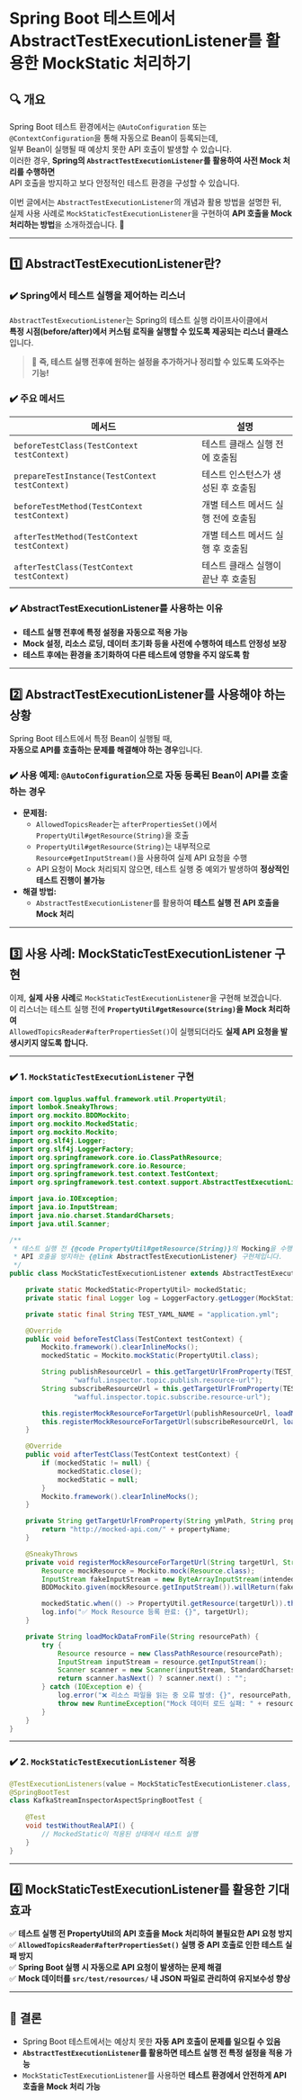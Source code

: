 # **Spring Boot 테스트에서 AbstractTestExecutionListener를 활용한 MockStatic 처리하기**

## **🔍 개요**
Spring Boot 테스트 환경에서는 `@AutoConfiguration` 또는 `@ContextConfiguration`을 통해 자동으로 Bean이 등록되는데,  
일부 Bean이 실행될 때 예상치 못한 API 호출이 발생할 수 있습니다.  
이러한 경우, **Spring의 `AbstractTestExecutionListener`를 활용하여 사전 Mock 처리를 수행하면**  
API 호출을 방지하고 보다 안정적인 테스트 환경을 구성할 수 있습니다.

이번 글에서는 `AbstractTestExecutionListener`의 개념과 활용 방법을 설명한 뒤,  
실제 사용 사례로 `MockStaticTestExecutionListener`을 구현하여 **API 호출을 Mock 처리하는 방법**을 소개하겠습니다. 🚀

---

## **1️⃣ AbstractTestExecutionListener란?**
### **✔️ Spring에서 테스트 실행을 제어하는 리스너**
`AbstractTestExecutionListener`는 Spring의 테스트 실행 라이프사이클에서  
**특정 시점(before/after)에서 커스텀 로직을 실행할 수 있도록 제공되는 리스너 클래스**입니다.

> 📌 **즉, 테스트 실행 전후에 원하는 설정을 추가하거나 정리할 수 있도록 도와주는 기능!**  

### **✔️ 주요 메서드**
| 메서드 | 설명 |
|--------|------|
| `beforeTestClass(TestContext testContext)` | 테스트 클래스 실행 전에 호출됨 |
| `prepareTestInstance(TestContext testContext)` | 테스트 인스턴스가 생성된 후 호출됨 |
| `beforeTestMethod(TestContext testContext)` | 개별 테스트 메서드 실행 전에 호출됨 |
| `afterTestMethod(TestContext testContext)` | 개별 테스트 메서드 실행 후 호출됨 |
| `afterTestClass(TestContext testContext)` | 테스트 클래스 실행이 끝난 후 호출됨 |

### **✔️ AbstractTestExecutionListener를 사용하는 이유**
- **테스트 실행 전후에 특정 설정을 자동으로 적용 가능**  
- **Mock 설정, 리소스 로딩, 데이터 초기화 등을 사전에 수행하여 테스트 안정성 보장**  
- **테스트 후에는 환경을 초기화하여 다른 테스트에 영향을 주지 않도록 함**  

---

## **2️⃣ AbstractTestExecutionListener를 사용해야 하는 상황**
Spring Boot 테스트에서 특정 Bean이 실행될 때,  
**자동으로 API를 호출하는 문제를 해결해야 하는 경우**입니다.

### **✔️ 사용 예제: `@AutoConfiguration`으로 자동 등록된 Bean이 API를 호출하는 경우**
- **문제점:**  
  - `AllowedTopicsReader`는 `afterPropertiesSet()`에서 `PropertyUtil#getResource(String)`을 호출  
  - `PropertyUtil#getResource(String)`는 내부적으로 `Resource#getInputStream()`을 사용하여 실제 API 요청을 수행  
  - API 요청이 Mock 처리되지 않으면, 테스트 실행 중 예외가 발생하여 **정상적인 테스트 진행이 불가능**  
- **해결 방법:**  
  - `AbstractTestExecutionListener`를 활용하여 **테스트 실행 전 API 호출을 Mock 처리**

---

## **3️⃣ 사용 사례: MockStaticTestExecutionListener 구현**
이제, **실제 사용 사례**로 `MockStaticTestExecutionListener`을 구현해 보겠습니다.  
이 리스너는 테스트 실행 전에 **`PropertyUtil#getResource(String)`을 Mock 처리하여**  
`AllowedTopicsReader#afterPropertiesSet()`이 실행되더라도 **실제 API 요청을 발생시키지 않도록 합니다.**

---

### **✔️ 1. `MockStaticTestExecutionListener` 구현**
```java
import com.lguplus.wafful.framework.util.PropertyUtil;
import lombok.SneakyThrows;
import org.mockito.BDDMockito;
import org.mockito.MockedStatic;
import org.mockito.Mockito;
import org.slf4j.Logger;
import org.slf4j.LoggerFactory;
import org.springframework.core.io.ClassPathResource;
import org.springframework.core.io.Resource;
import org.springframework.test.context.TestContext;
import org.springframework.test.context.support.AbstractTestExecutionListener;

import java.io.IOException;
import java.io.InputStream;
import java.nio.charset.StandardCharsets;
import java.util.Scanner;

/**
 * 테스트 실행 전 {@code PropertyUtil#getResource(String)}의 Mocking을 수행하여
 * API 호출을 방지하는 {@link AbstractTestExecutionListener} 구현체입니다.
 */
public class MockStaticTestExecutionListener extends AbstractTestExecutionListener {

    private static MockedStatic<PropertyUtil> mockedStatic;
    private static final Logger log = LoggerFactory.getLogger(MockStaticTestExecutionListener.class);

    private static final String TEST_YAML_NAME = "application.yml";

    @Override
    public void beforeTestClass(TestContext testContext) {
        Mockito.framework().clearInlineMocks();
        mockedStatic = Mockito.mockStatic(PropertyUtil.class);

        String publishResourceUrl = this.getTargetUrlFromProperty(TEST_YAML_NAME,
                "wafful.inspector.topic.publish.resource-url");
        String subscribeResourceUrl = this.getTargetUrlFromProperty(TEST_YAML_NAME,
                "wafful.inspector.topic.subscribe.resource-url");

        this.registerMockResourceForTargetUrl(publishResourceUrl, loadMockDataFromFile("mock-data/publish-messages.json"));
        this.registerMockResourceForTargetUrl(subscribeResourceUrl, loadMockDataFromFile("mock-data/subscribe-messages.json"));
    }

    @Override
    public void afterTestClass(TestContext testContext) {
        if (mockedStatic != null) {
            mockedStatic.close();
            mockedStatic = null;
        }
        Mockito.framework().clearInlineMocks();
    }

    private String getTargetUrlFromProperty(String ymlPath, String propertyName) {
        return "http://mocked-api.com/" + propertyName;
    }

    @SneakyThrows
    private void registerMockResourceForTargetUrl(String targetUrl, String intendedResponse) {
        Resource mockResource = Mockito.mock(Resource.class);
        InputStream fakeInputStream = new ByteArrayInputStream(intendedResponse.getBytes(StandardCharsets.UTF_8));
        BDDMockito.given(mockResource.getInputStream()).willReturn(fakeInputStream);

        mockedStatic.when(() -> PropertyUtil.getResource(targetUrl)).thenReturn(mockResource);
        log.info("✅ Mock Resource 등록 완료: {}", targetUrl);
    }

    private String loadMockDataFromFile(String resourcePath) {
        try {
            Resource resource = new ClassPathResource(resourcePath);
            InputStream inputStream = resource.getInputStream();
            Scanner scanner = new Scanner(inputStream, StandardCharsets.UTF_8).useDelimiter("\\A");
            return scanner.hasNext() ? scanner.next() : "";
        } catch (IOException e) {
            log.error("❌ 리소스 파일을 읽는 중 오류 발생: {}", resourcePath, e);
            throw new RuntimeException("Mock 데이터 로드 실패: " + resourcePath, e);
        }
    }
}
```

---

### **✔️ 2. `MockStaticTestExecutionListener` 적용**
```java
@TestExecutionListeners(value = MockStaticTestExecutionListener.class, mergeMode = MERGE_WITH_DEFAULTS)
@SpringBootTest
class KafkaStreamInspectorAspectSpringBootTest {
  
    @Test
    void testWithoutRealAPI() {
        // MockedStatic이 적용된 상태에서 테스트 실행
    }
}
```

---

## **4️⃣ MockStaticTestExecutionListener를 활용한 기대 효과**
✅ **테스트 실행 전 PropertyUtil의 API 호출을 Mock 처리하여 불필요한 API 요청 방지**  
✅ **`AllowedTopicsReader#afterPropertiesSet()` 실행 중 API 호출로 인한 테스트 실패 방지**  
✅ **Spring Boot 실행 시 자동으로 API 요청이 발생하는 문제 해결**  
✅ **Mock 데이터를 `src/test/resources/` 내 JSON 파일로 관리하여 유지보수성 향상**  

---

## **🎯 결론**
- Spring Boot 테스트에서는 예상치 못한 **자동 API 호출이 문제를 일으킬 수 있음**  
- **`AbstractTestExecutionListener`를 활용하면 테스트 실행 전 특정 설정을 적용 가능**  
- `MockStaticTestExecutionListener`를 사용하면 **테스트 환경에서 안전하게 API 호출을 Mock 처리 가능**  
